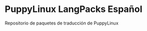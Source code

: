 PuppyLinux LangPacks Español
============================

Repositorio de paquetes de traducción de PuppyLinux 
